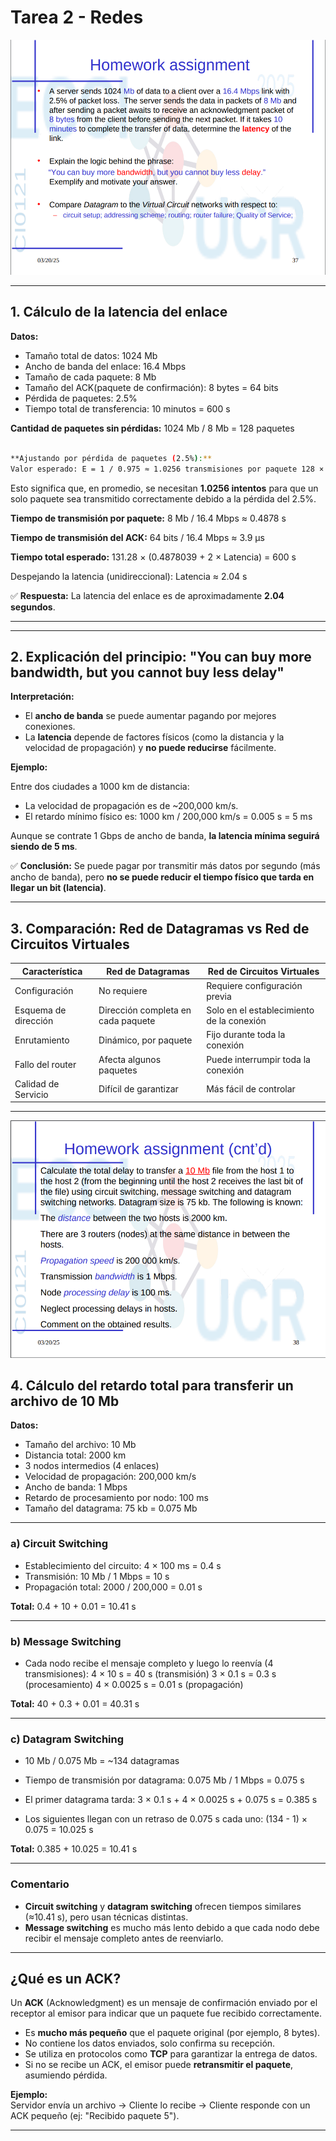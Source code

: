 # Tarea 2 - Redes

![Tarea2.1](../Images/T2/Tarea2.1.png)

---

## 1. Cálculo de la latencia del enlace

**Datos:**

- Tamaño total de datos: 1024 Mb  
- Ancho de banda del enlace: 16.4 Mbps  
- Tamaño de cada paquete: 8 Mb  
- Tamaño del ACK(paquete de confirmación): 8 bytes = 64 bits
- Pérdida de paquetes: 2.5%  
- Tiempo total de transferencia: 10 minutos = 600 s

**Cantidad de paquetes sin pérdidas:**
1024 Mb / 8 Mb = 128 paquetes

```bash

**Ajustando por pérdida de paquetes (2.5%):**
Valor esperado: E = 1 / 0.975 ≈ 1.0256 transmisiones por paquete 128 × 1.0256 ≈ 131.28 transmisiones
```

Esto significa que, en promedio, se necesitan **1.0256 intentos** para que un solo paquete sea transmitido correctamente debido a la pérdida del 2.5%.

**Tiempo de transmisión por paquete:**
8 Mb / 16.4 Mbps ≈ 0.4878 s

**Tiempo de transmisión del ACK:**
64 bits / 16.4 Mbps ≈ 3.9 µs

**Tiempo total esperado:**
131.28 × (0.4878039 + 2 × Latencia) = 600 s

Despejando la latencia (unidireccional):
Latencia ≈ 2.04 s

✅ **Respuesta:** La latencia del enlace es de aproximadamente **2.04 segundos**.

---

---

## 2. Explicación del principio: "You can buy more bandwidth, but you cannot buy less delay"

**Interpretación:**

- El **ancho de banda** se puede aumentar pagando por mejores conexiones.
- La **latencia** depende de factores físicos (como la distancia y la velocidad de propagación) y **no puede reducirse** fácilmente.

**Ejemplo:**

Entre dos ciudades a 1000 km de distancia:

- La velocidad de propagación es de ~200,000 km/s.
- El retardo mínimo físico es:
1000 km / 200,000 km/s = 0.005 s = 5 ms

Aunque se contrate 1 Gbps de ancho de banda, **la latencia mínima seguirá siendo de 5 ms**.

✅ **Conclusión:** Se puede pagar por transmitir más datos por segundo (más ancho de banda), pero **no se puede reducir el tiempo físico que tarda en llegar un bit (latencia)**.

---

## 3. Comparación: Red de Datagramas vs Red de Circuitos Virtuales

| Característica        | Red de Datagramas                  | Red de Circuitos Virtuales                |
|-----------------------|----------------------------------  |-------------------------------------------|
| Configuración         | No requiere                        | Requiere configuración previa             |
| Esquema de dirección  | Dirección completa en cada paquete | Solo en el establecimiento de la conexión |
| Enrutamiento          | Dinámico, por paquete              | Fijo durante toda la conexión             |
| Fallo del router      | Afecta algunos paquetes            | Puede interrumpir toda la conexión        |
| Calidad de Servicio   | Difícil de garantizar              | Más fácil de controlar                    |

---

![Tarea2.2](../Images/T2/Tarea2.2.png)

## 4. Cálculo del retardo total para transferir un archivo de 10 Mb

**Datos:**

- Tamaño del archivo: 10 Mb  
- Distancia total: 2000 km  
- 3 nodos intermedios (4 enlaces)  
- Velocidad de propagación: 200,000 km/s  
- Ancho de banda: 1 Mbps  
- Retardo de procesamiento por nodo: 100 ms  
- Tamaño del datagrama: 75 kb = 0.075 Mb

---

### a) Circuit Switching

- Establecimiento del circuito: 4 × 100 ms = 0.4 s  
- Transmisión: 10 Mb / 1 Mbps = 10 s  
- Propagación total: 2000 / 200,000 = 0.01 s  

**Total:**
0.4 + 10 + 0.01 = 10.41 s

---

### b) Message Switching

- Cada nodo recibe el mensaje completo y luego lo reenvía (4 transmisiones):
4 × 10 s = 40 s (transmisión) 3 × 0.1 s = 0.3 s (procesamiento) 4 × 0.0025 s = 0.01 s (propagación)

**Total:**
40 + 0.3 + 0.01 = 40.31 s

---

### c) Datagram Switching

- 10 Mb / 0.075 Mb = ~134 datagramas  
- Tiempo de transmisión por datagrama: 0.075 Mb / 1 Mbps = 0.075 s  
- El primer datagrama tarda:
3 × 0.1 s + 4 × 0.0025 s + 0.075 s = 0.385 s

- Los siguientes llegan con un retraso de 0.075 s cada uno:
(134 - 1) × 0.075 = 10.025 s

**Total:**
0.385 + 10.025 = 10.41 s

---

### Comentario

- **Circuit switching** y **datagram switching** ofrecen tiempos similares (≈10.41 s), pero usan técnicas distintas.
- **Message switching** es mucho más lento debido a que cada nodo debe recibir el mensaje completo antes de reenviarlo.

---

## ¿Qué es un ACK?

Un **ACK** (Acknowledgment) es un mensaje de confirmación enviado por el receptor al emisor para indicar que un paquete fue recibido correctamente.  

- Es **mucho más pequeño** que el paquete original (por ejemplo, 8 bytes).
- No contiene los datos enviados, solo confirma su recepción.
- Se utiliza en protocolos como **TCP** para garantizar la entrega de datos.
- Si no se recibe un ACK, el emisor puede **retransmitir el paquete**, asumiendo pérdida.

 **Ejemplo:**  
Servidor envía un archivo → Cliente lo recibe → Cliente responde con un ACK pequeño (ej: "Recibido paquete 5").

---
